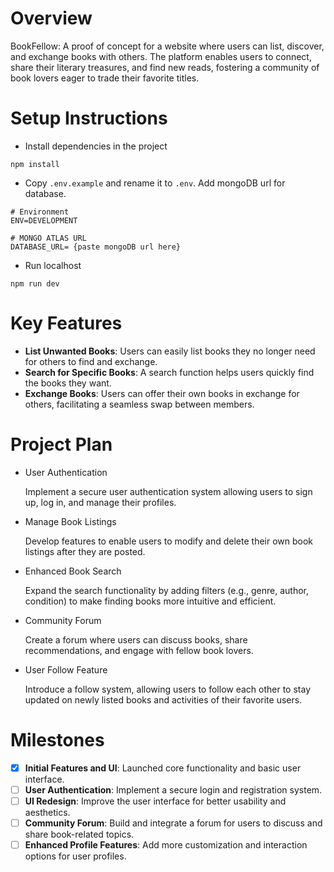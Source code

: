 # Overview

BookFellow: A proof of concept for a website where users can list, discover, and exchange books with others. The platform enables users to connect, share their literary treasures, and find new reads, fostering a community of book lovers eager to trade their favorite titles.

# Setup Instructions

- Install dependencies in the project

```
npm install
```

- Copy `.env.example` and rename it to `.env`. Add mongoDB url for database.

```
# Environment
ENV=DEVELOPMENT

# MONGO ATLAS URL
DATABASE_URL= {paste mongoDB url here}
```

- Run localhost

```
npm run dev
```

# Key Features

- **List Unwanted Books**: Users can easily list books they no longer need for others to find and exchange.
- **Search for Specific Books**: A search function helps users quickly find the books they want.
- **Exchange Books**: Users can offer their own books in exchange for others, facilitating a seamless swap between members.

# Project Plan

- User Authentication

  Implement a secure user authentication system allowing users to sign up, log in, and manage their profiles.

- Manage Book Listings

  Develop features to enable users to modify and delete their own book listings after they are posted.

- Enhanced Book Search

  Expand the search functionality by adding filters (e.g., genre, author, condition) to make finding books more intuitive and efficient.

- Community Forum

  Create a forum where users can discuss books, share recommendations, and engage with fellow book lovers.

- User Follow Feature

  Introduce a follow system, allowing users to follow each other to stay updated on newly listed books and activities of their favorite users.

# Milestones

- [x] **Initial Features and UI**: Launched core functionality and basic user interface.
- [ ] **User Authentication**: Implement a secure login and registration system.
- [ ] **UI Redesign**: Improve the user interface for better usability and aesthetics.
- [ ] **Community Forum**: Build and integrate a forum for users to discuss and share book-related topics.
- [ ] **Enhanced Profile Features**: Add more customization and interaction options for user profiles.
